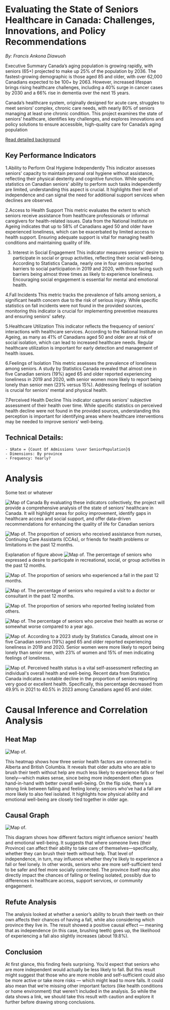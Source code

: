 # Evaluating the State of Seniors Healthcare in Canada: Challenges, Innovations, and Policy Recommendations

*By: Francis Ankona Diawuoh*

Executive Summary
Canada’s aging population is growing rapidly, with seniors (65+) projected to make up 25% of the population by 2036. The fastest-growing demographic is those aged 85 and older, with over 62,000 Canadians expected to be 100+ by 2063. However, increased lifespan brings rising healthcare challenges, including a 40% surge in cancer cases by 2030 and a 66% rise in dementia over the next 15 years.

Canada’s healthcare system, originally designed for acute care, struggles to meet seniors’ complex, chronic care needs, with nearly 80% of seniors managing at least one chronic condition. This project examines the state of seniors’ healthcare, identifies key challenges, and explores innovations and policy solutions to ensure accessible, high-quality care for Canada’s aging population

[Read detailed background](Background.md)

## Key Performance Indicators
1.Ability to Perform Oral Hygiene Independently
This indicator assesses seniors' capacity to maintain personal oral hygiene without assistance, reflecting their physical dexterity and cognitive function. While specific statistics on Canadian seniors' ability to perform such tasks independently are limited, understanding this aspect is crucial. It highlights their level of independence and can signal the need for additional support services when declines are observed.

2.Access to Health Support
This metric evaluates the extent to which seniors receive assistance from healthcare professionals or informal caregivers for health-related issues. Data from the National Institute on Ageing indicates that up to 58% of Canadians aged 50 and older have experienced loneliness, which can be exacerbated by limited access to health support. Ensuring adequate support is vital for managing health conditions and maintaining quality of life.

3. Interest in Social Engagement
This indicator measures seniors' desire to participate in social or group activities, reflecting their social well-being. According to Statistics Canada, nearly one in four seniors reported barriers to social participation in 2019 and 2020, with those facing such barriers being almost three times as likely to experience loneliness. Encouraging social engagement is essential for mental and emotional health.

4.Fall Incidents
This metric tracks the prevalence of falls among seniors, a significant health concern due to the risk of serious injury. While specific statistics on fall incidents were not found in the provided sources, monitoring this indicator is crucial for implementing preventive measures and ensuring seniors' safety.

5.Healthcare Utilization
This indicator reflects the frequency of seniors' interactions with healthcare services. According to the National Institute on Ageing, as many as 41% of Canadians aged 50 and older are at risk of social isolation, which can lead to increased healthcare needs. Regular healthcare utilization is important for early detection and management of health issues.

6.Feelings of Isolation
This metric assesses the prevalence of loneliness among seniors. A study by Statistics Canada revealed that almost one in five Canadian seniors (19%) aged 65 and older reported experiencing loneliness in 2019 and 2020, with senior women more likely to report being lonely than senior men (23% versus 15%). Addressing feelings of isolation is crucial for seniors' mental and physical health.

7.Perceived Health Decline
This indicator captures seniors' subjective assessment of their health over time. While specific statistics on perceived health decline were not found in the provided sources, understanding this perception is important for identifying areas where healthcare interventions may be needed to improve seniors' well-being.


## Technical Details:

    - $Rate = {Count Of Admissions \over SeniorPopulation}$ 
    - Dimensions: By province
    - Frequency: Yearly?

# Analysis

Some text or whatever

![Map of Canada](img/fig1.png)
By evaluating these indicators collectively, the project will provide a comprehensive analysis of the state of seniors' healthcare in Canada. It will highlight areas for policy improvement, identify gaps in healthcare access and social support, and offer data-driven recommendations for enhancing the quality of life for Canadian seniors


![Map of       ](img/fig2.png).
The proportion of seniors who received assistance from nurses, Continuing Care Assistants (CCAs), or friends for health problems or limitations in the past 12 months.

Explanation of figure above
![Map of](img/fig3.png).
The percentage of seniors who expressed a desire to participate in recreational, social, or group activities in the past 12 months.

![Map of](img/fig4.png).
The proportion of seniors who experienced a fall in the past 12 months.

![Map of](img/fig5.png).
The percentage of seniors who required a visit to a doctor or consultant in the past 12 months.

![Map of](img/fig6.png).
The proportion of seniors who reported feeling isolated from others.

![Map of](img/fig7.png).
The percentage of seniors who perceive their health as worse or somewhat worse compared to a year ago.

![Map of](img/fig8.png).
According to a 2023 study by Statistics Canada, almost one in five Canadian seniors (19%) aged 65 and older reported experiencing loneliness in 2019 and 2020. Senior women were more likely to report being lonely than senior men, with 23% of women and 15% of men indicating feelings of loneliness.

![Map of](img/fig9.png).
Perceived health status is a vital self-assessment reflecting an individual's overall health and well-being. Recent data from Statistics Canada indicates a notable decline in the proportion of seniors reporting very good or excellent health. Specifically, this percentage decreased from 49.9% in 2021 to 40.5% in 2023 among Canadians aged 65 and older.

# Causal Inference and Correlation Analysis

## Heat Map

![Map of](img/fig21.png).

This heatmap shows how three senior health factors are connected in Alberta and British Columbia. It reveals that older adults who are able to brush their teeth without help are much less likely to experience falls or feel lonely—which makes sense, since being more independent often goes hand-in-hand with better overall well-being. On the flip side, there's a strong link between falling and feeling lonely; seniors who’ve had a fall are more likely to also feel isolated. It highlights how physical ability and emotional well-being are closely tied together in older age.
## Causal Graph

![Map of](img/fig22.png).

This diagram shows how different factors might influence seniors' health and emotional well-being. It suggests that where someone lives (their Province) can affect their ability to take care of themselves—specifically, whether they can brush their teeth without help. That level of independence, in turn, may influence whether they’re likely to experience a fall or feel lonely. In other words, seniors who are more self-sufficient tend to be safer and feel more socially connected. The province itself may also directly impact the chances of falling or feeling isolated, possibly due to differences in healthcare access, support services, or community engagement.

## Refute Analysis

The analysis looked at whether a senior’s ability to brush their teeth on their own affects their chances of having a fall, while also considering which province they live in. The result showed a positive causal effect — meaning that as independence (in this case, brushing teeth) goes up, the likelihood of experiencing a fall also slightly increases (about 19.8%).

## Conclusion

At first glance, this finding feels surprising. You’d expect that seniors who are more independent would actually be less likely to fall. But this result might suggest that those who are more mobile and self-sufficient could also be more active or take more risks — which might lead to more falls. It could also mean that we’re missing other important factors (like health conditions or home environment) that weren’t included in the analysis. So while the data shows a link, we should take this result with caution and explore it further before drawing strong conclusions.

